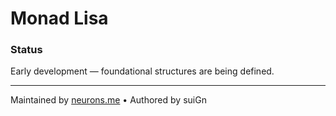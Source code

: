  # Monad Lisa

### Status
Early development — foundational structures are being defined.

---

Maintained by [neurons.me](https://neurons.me) • Authored by suiGn